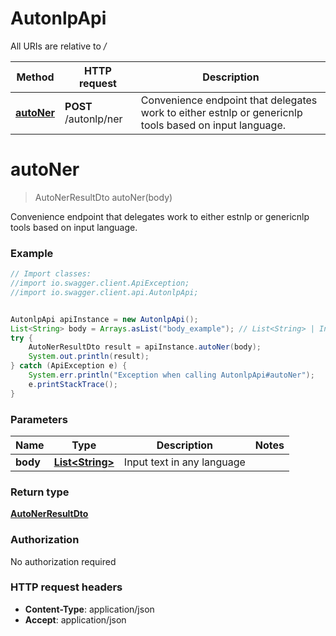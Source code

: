 # AutonlpApi

All URIs are relative to */*

Method | HTTP request | Description
------------- | ------------- | -------------
[**autoNer**](AutonlpApi.md#autoNer) | **POST** /autonlp/ner | Convenience endpoint that delegates work to either estnlp or genericnlp tools based on input language.

<a name="autoNer"></a>
# **autoNer**
> AutoNerResultDto autoNer(body)

Convenience endpoint that delegates work to either estnlp or genericnlp tools based on input language.

### Example
```java
// Import classes:
//import io.swagger.client.ApiException;
//import io.swagger.client.api.AutonlpApi;


AutonlpApi apiInstance = new AutonlpApi();
List<String> body = Arrays.asList("body_example"); // List<String> | Input text in any language
try {
    AutoNerResultDto result = apiInstance.autoNer(body);
    System.out.println(result);
} catch (ApiException e) {
    System.err.println("Exception when calling AutonlpApi#autoNer");
    e.printStackTrace();
}
```

### Parameters

Name | Type | Description  | Notes
------------- | ------------- | ------------- | -------------
 **body** | [**List&lt;String&gt;**](String.md)| Input text in any language |

### Return type

[**AutoNerResultDto**](AutoNerResultDto.md)

### Authorization

No authorization required

### HTTP request headers

 - **Content-Type**: application/json
 - **Accept**: application/json

